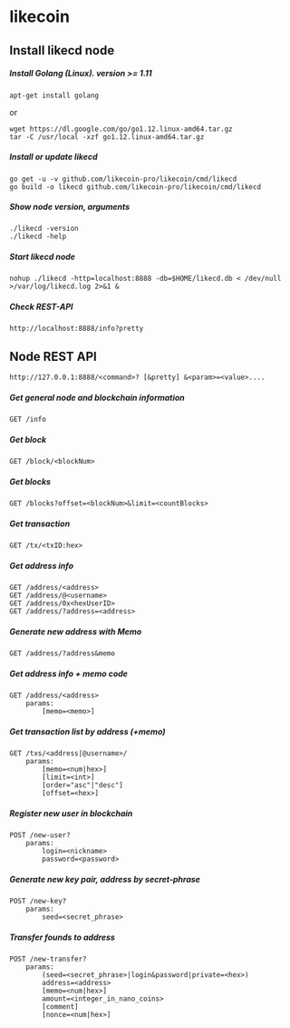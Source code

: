 # likecoin

## Install likecd node 

##### Install Golang (Linux). version >= 1.11
``` shell
apt-get install golang
```
or
``` shell
wget https://dl.google.com/go/go1.12.linux-amd64.tar.gz
tar -C /usr/local -xzf go1.12.linux-amd64.tar.gz
```

##### Install or update likecd 
``` shell
go get -u -v github.com/likecoin-pro/likecoin/cmd/likecd
go build -o likecd github.com/likecoin-pro/likecoin/cmd/likecd
``` 

##### Show node version, arguments
``` shell
./likecd -version
./likecd -help
```

##### Start likecd node
``` shell
nohup ./likecd -http=localhost:8888 -db=$HOME/likecd.db < /dev/null >/var/log/likecd.log 2>&1 &
``` 

##### Check REST-API
``` shell
http://localhost:8888/info?pretty
```

## Node REST API
``` 
http://127.0.0.1:8888/<command>? [&pretty] &<param>=<value>.... 
```

##### Get general node and blockchain information
``` 
GET /info 
```

##### Get block 
``` 
GET /block/<blockNum> 
```

##### Get blocks
``` 
GET /blocks?offset=<blockNum>&limit=<countBlocks> 
```

##### Get transaction 
``` 
GET /tx/<txID:hex> 
```

##### Get address info 
``` 
GET /address/<address> 
GET /address/@<username>
GET /address/0x<hexUserID> 
GET /address/?address=<address> 
```

##### Generate new address with Memo 
``` 
GET /address/?address&memo  
```

##### Get address info + memo code 
``` 
GET /address/<address>  
    params:
        [memo=<memo>]
```     
 

##### Get transaction list by address (+memo)
``` 
GET /txs/<address|@username>/
    params: 
        [memo=<num|hex>] 
        [limit=<int>] 
        [order="asc"|"desc"] 
        [offset=<hex>]
```

##### Register new user in blockchain
``` 
POST /new-user?
    params:
        login=<nickname>
        password=<password>
```

##### Generate new key pair, address by secret-phrase
``` 
POST /new-key?
    params: 
        seed=<secret_phrase>
```

##### Transfer founds to address
``` 
POST /new-transfer?
    params: 
        (seed=<secret_phrase>|login&password|private=<hex>) 
        address=<address> 
        [memo=<num|hex>] 
        amount=<integer_in_nano_coins> 
        [comment] 
        [nonce=<num|hex>] 
```

